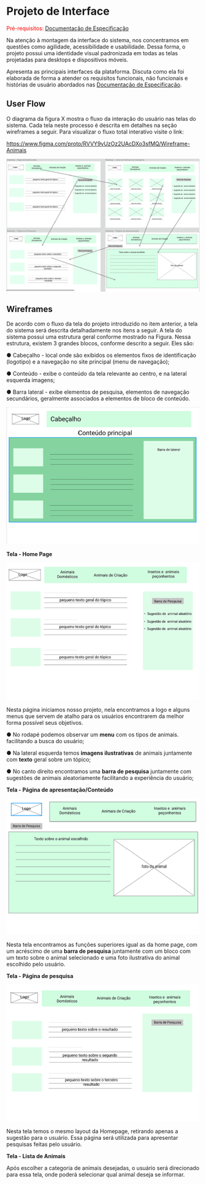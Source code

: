 
# Projeto de Interface

<span style="color:red">Pré-requisitos: <a href="2-Especificação do Projeto.md"> Documentação de Especificação</a></span>

Na atenção à montagem da interface do sistema, nos concentramos em questões como agilidade, acessibilidade e usabilidade. Dessa forma, o projeto possui uma identidade visual padronizada em todas as telas projetadas para desktops e dispositivos móveis.

 Apresenta as principais interfaces da plataforma. Discuta como ela foi elaborada de forma a atender os requisitos funcionais, não funcionais e histórias de usuário abordados nas <a href="2-Especificação do Projeto.md"> Documentação de Especificação</a>.

## User Flow
O diagrama da figura X mostra o fluxo da interação do usuário nas telas do sistema. Cada tela neste processo é descrita em detalhes na seção wireframes a seguir. 
Para visualizar o fluxo total interativo visite o link: 

https://www.figma.com/proto/RVVY9vUzOz2UAcDXo3sfMQ/Wireframe-Animais

<img src="../src/img/fluxodousuario.png" /> 

## Wireframes

De acordo com o fluxo da tela do projeto introduzido no item anterior, a tela do sistema será descrita detalhadamente nos itens a seguir. 
A tela do sistema possui uma estrutura geral conforme mostrado na Figura. Nessa estrutura, existem 3 grandes blocos, conforme descrito a seguir. Eles são:

● Cabeçalho - local onde são exibidos os elementos fixos de identificação (logotipo) e a navegação no site principal (menu de navegação);

● Conteúdo - exibe o conteúdo da tela relevante ao centro, e na lateral esquerda imagens;

● Barra lateral - exibe elementos de pesquisa, elementos de navegação secundários, geralmente associados a elementos de bloco de conteúdo.

<img src="../src/img/wfcabecalho.png" />

**Tela - Home Page**

<img src="../src/img/hometela.png" /> 

Nesta página iniciamos nosso projeto, nela encontramos a logo e alguns menus que servem de atalho para os usuários encontrarem da melhor forma possível seus objetivos.

● No rodapé podemos observar um **menu** com os tipos de animais. facilitando a busca do usuário;

● Na lateral esquerda temos **imagens ilustrativas** de animais juntamente com **texto** geral sobre um tópico;

● No canto direito encontramos uma **barra de pesquisa** juntamente com sugestões de animais aleatoriamente facilitando a experiência do usuário;

**Tela - Página de apresentação/Conteúdo**

<img src="../src/img/pagapresentacao.png" />

Nesta tela encontramos as funções superiores igual as da home page, com um acréscimo de uma **barra de pesquisa** juntamente com um bloco com um texto sobre o animal selecionado e uma foto ilustrativa do animal  escolhido pelo usuário.

**Tela - Página de pesquisa**

<img src="../src/img/pagpesquisa.png">

Nesta tela temos o mesmo layout da Homepage, retirando apenas a sugestão para o usuário. Essa página será utilizada para apresentar pesquisas feitas pelo usuário. 

**Tela - Lista de Animais**
 
Após escolher a categoria de animais desejadas, o usuário será direcionado para essa tela, onde poderá selecionar qual animal deseja se informar.
